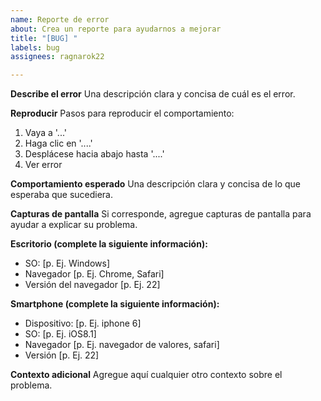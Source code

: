 ```yaml
---
name: Reporte de error
about: Crea un reporte para ayudarnos a mejorar
title: "[BUG] "
labels: bug
assignees: ragnarok22

---
```


**Describe el error**
Una descripción clara y concisa de cuál es el error.

**Reproducir**
Pasos para reproducir el comportamiento:
1. Vaya a '...'
2. Haga clic en '....'
3. Desplácese hacia abajo hasta '....'
4. Ver error

**Comportamiento esperado**
Una descripción clara y concisa de lo que esperaba que sucediera.

**Capturas de pantalla**
Si corresponde, agregue capturas de pantalla para ayudar a explicar su problema.

**Escritorio (complete la siguiente información):**
  - SO: [p. Ej. Windows]
  - Navegador [p. Ej. Chrome, Safari]
  - Versión del navegador [p. Ej. 22]

**Smartphone (complete la siguiente información):**
  - Dispositivo: [p. Ej. iphone 6]
  - SO: [p. Ej. iOS8.1]
  - Navegador [p. Ej. navegador de valores, safari]
  - Versión [p. Ej. 22]

**Contexto adicional**
Agregue aquí cualquier otro contexto sobre el problema.
